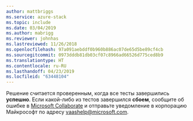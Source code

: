 ```yaml
---
author: mattbriggs
ms.service: azure-stack
ms.topic: include
ms.date: 03/04/2019
ms.author: mabrigg
ms.reviewer: johnhas
ms.lastreviewed: 11/26/2018
ms.openlocfilehash: 97a091aebddf0b960b886ac07de65d5be89cf4cb
ms.sourcegitcommit: 0973dddb81db03cf07c8966ad66526d775ced8b9
ms.translationtype: HT
ms.contentlocale: ru-RU
ms.lasthandoff: 04/23/2019
ms.locfileid: "63448104"
---
```

Решение считается проверенным, когда все тесты завершились **успешно**. Если какой-либо из тестов завершился **сбоем**, сообщите об ошибке в [Microsoft Collaborate](https://aka.ms/collaborate) и отправьте уведомление в корпорацию Майкрософт по адресу [vaashelp@microsoft.com](mailto:vaashelp@microsoft.com).